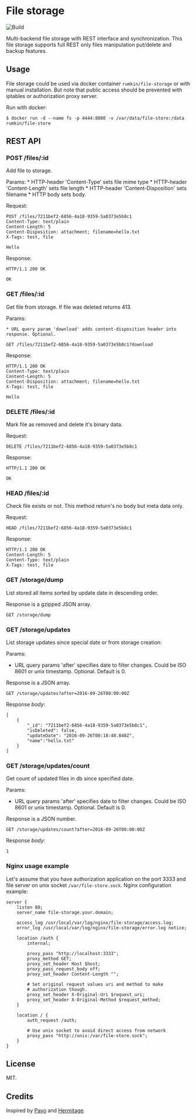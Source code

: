 # File storage

![Build](https://img.shields.io/travis/rumkin/file-storage.svg)

Multi-backend file storage with REST interface and synchronization. This file
storage supports full REST only files manipulation put/delete and backup
features.

## Usage

File storage could be used via docker container `rumkin/file-storage` or
with manual installation. But note that public access should be prevented
with iptables or authorization proxy server.

Run with docker:

```
$ docker run -d --name fs -p 4444:8080 -v /var/data/file-store:/data rumkin/file-store
```

## REST API

### POST /files/:id

Add file to storage.

Params:
    * HTTP-header 'Content-Type' sets file mime type
    * HTTP-header 'Content-Length' sets file length
    * HTTP-header 'Content-Disposition' sets filename
    * HTTP body sets body.

Request:

```
POST /files/7211bef2-6856-4a18-9359-5a0373e5b8c1
Content-Type: text/plain
Content-Length: 5
Content-Disposition: attachment; filename=hello.txt
X-Tags: test, file

Hello
```

Response:

```
HTTP/1.1 200 OK

OK
```

### GET /files/:id

Get file from storage. If file was deleted returns 413.

Params:

    * URL query param 'download' adds content-disposition header into response. Optional.

```
GET /files/7211bef2-6856-4a18-9359-5a0373e5b8c1?download
```

Response:
```
HTTP/1.1 200 OK
Content-Type: text/plain
Content-Length: 5
Content-Disposition: attachment; filename=hello.txt
X-Tags: test, file

Hello
```

### DELETE /files/:id

Mark file as removed and delete it's binary data.

Request:

```
DELETE /files/7211bef2-6856-4a18-9359-5a0373e5b8c1
```


Response:
```
HTTP/1.1 200 OK

OK
```

### HEAD /files/:id

Check file exists or not. This method return's no body but meta data only.

Request:

```
HEAD /files/7211bef2-6856-4a18-9359-5a0373e5b8c1
```


Response:
```
HTTP/1.1 200 OK
Content-Length: 5
Content-Type: text/plain
X-Tags: test, file
```

### GET /storage/dump

List stored all items sorted by update date in descending order.

Response is a gzipped JSON array.

```
GET /storage/dump
```

### GET /storage/updates

List storage updates since special date or from storage creation:

Params:

* URL query params 'after' specifies date to filter changes. Could be
  ISO 8601 or unix timestamp. Optional. Default is 0.

Response is a JSON array.

```
GET /storage/updates?after=2016-09-26T00:00:00Z
```

Response _body_:
```
[
    {
        "_id": "7211bef2-6856-4a18-9359-5a0373e5b8c1",
        "isDeleted": false,
        "updateDate": "2016-09-26T00:18:48.848Z",
        "name":"hello.txt"
    }
]
```

### GET /storage/updates/count

Get count of updated files in db since specified date.

Params:

* URL query params 'after' specifies date to filter changes. Could be
  ISO 8601 or unix timestamp. Optional. Default is 0.

Response is a JSON number.

```
GET /storage/updates/count?after=2016-09-26T00:00:00Z
```

Response _body_:
```
1
```

### Nginx usage example

Let's assume that you have authorization application on the port 3333 and file
server on unix socket `/var/file-store.sock`. Nginx configuration example:

```nginx
server {
    listen 80;
    server_name file-storage.your.domain;

    access_log /usr/local/var/log/nginx/file-storage/access.log;
    error_log /usr/local/var/log/nginx/file-storage/error.log notice;

    location /auth {
        internal;

        proxy_pass "http://localhost:3333";
        proxy_method GET;
        proxy_set_header Host $host;
        proxy_pass_request_body off;
        proxy_set_header Content-Length "";

        # Set original request values uri and method to make
        # authorization though.
        proxy_set_header X-Original-Uri $request_uri;
        proxy_set_header X-Original-Method $request_method;
    }

    location / {
        auth_request /auth;

        # Use unix socket to avoid direct access from network
        proxy_pass "http://unix:/var/file-store.sock";
    }
}
```

## License

MIT.


## Credits

Inspired by [Pavo](https://github.com/kavkaz/pavo) and [Hermitage](https://github.com/LiveTyping/hermitage-skeleton).
